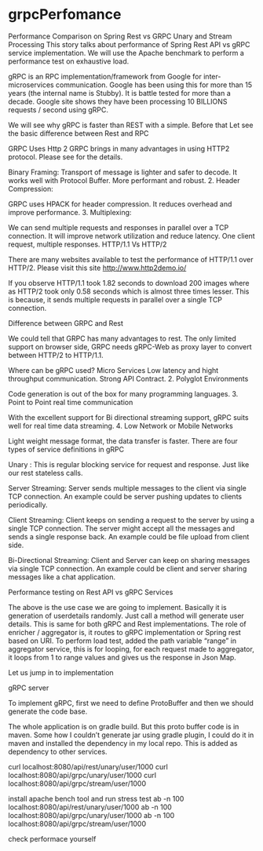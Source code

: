 # grpcPerfomance
Performance Comparison on Spring Rest vs GRPC Unary and Stream Processing
This story talks about performance of Spring Rest API vs gRPC service implementation. We will use the Apache benchmark to perform a performance test on exhaustive load.

gRPC is an RPC implementation/framework from Google for inter-microservices communication. Google has been using this for more than 15 years (the internal name is Stubby). It is battle tested for more than a decade. Google site shows they have been processing 10 BILLIONS requests / second using gRPC.

We will see why gRPC is faster than REST with a simple. Before that Let see the basic difference between Rest and RPC


GRPC Uses Http 2
GRPC brings in many advantages in using HTTP2 protocol. Please see for the details.

Binary Framing:
Transport of message is lighter and safer to decode.
It works well with Protocol Buffer.
More performant and robust.
2. Header Compression:

GRPC uses HPACK for header compression.
It reduces overhead and improve performance.
3. Multiplexing:

We can send multiple requests and responses in parallel over a TCP connection.
It will improve network utilization and reduce latency.
One client request, multiple responses.
HTTP/1.1 Vs HTTP/2

There are many websites available to test the performance of HTTP/1.1 over HTTP/2. Please visit this site http://www.http2demo.io/

If you observe HTTP/1.1 took 1.82 seconds to download 200 images where as HTTP/2 took only 0.58 seconds which is almost three times lesser. This is because, it sends multiple requests in parallel over a single TCP connection.


Difference between GRPC and Rest


We could tell that GRPC has many advantages to rest. The only limited support on browser side, GRPC needs gRPC-Web as proxy layer to convert between HTTP/2 to HTTP/1.1.

Where can be gRPC used?
Micro Services
Low latency and hight throughput communication.
Strong API Contract.
2. Polyglot Environments

Code generation is out of the box for many programming languages.
3. Point to Point real time communication

With the excellent support for Bi directional streaming support, gRPC suits well for real time data streaming.
4. Low Network or Mobile Networks

Light weight message format, the data transfer is faster.
There are four types of service definitions in gRPC

Unary : This is regular blocking service for request and response. Just like our rest stateless calls.


Server Streaming: Server sends multiple messages to the client via single TCP connection. An example could be server pushing updates to clients periodically.


Client Streaming: Client keeps on sending a request to the server by using a single TCP connection. The server might accept all the messages and sends a single response back. An example could be file upload from client side.


Bi-Directional Streaming: Client and Server can keep on sharing messages via single TCP connection. An example could be client and server sharing messages like a chat application.


Performance testing on Rest API vs gRPC Services


The above is the use case we are going to implement. Basically it is generation of userdetails randomly. Just call a method will generate user details. This is same for both gRPC and Rest implementations. The role of enricher / aggregator is, it routes to gRPC implementation or Spring rest based on URI. To perform load test, added the path variable “range” in aggregator service, this is for looping, for each request made to aggregator, it loops from 1 to range values and gives us the response in Json Map.

Let us jump in to implementation

gRPC server

To implement gRPC, first we need to define ProtoBuffer and then we should generate the code base.

The whole application is on gradle build. But this proto buffer code is in maven. Some how I couldn’t generate jar using gradle plugin, I could do it in maven and installed the dependency in my local repo. This is added as dependency to other services.



curl localhost:8080/api/rest/unary/user/1000
curl localhost:8080/api/grpc/unary/user/1000
curl localhost:8080/api/grpc/stream/user/1000

install apache bench tool and run stress test
ab -n 100 localhost:8080/api/rest/unary/user/1000
ab -n 100 localhost:8080/api/grpc/unary/user/1000
ab -n 100 localhost:8080/api/grpc/stream/user/1000

check performace yourself
